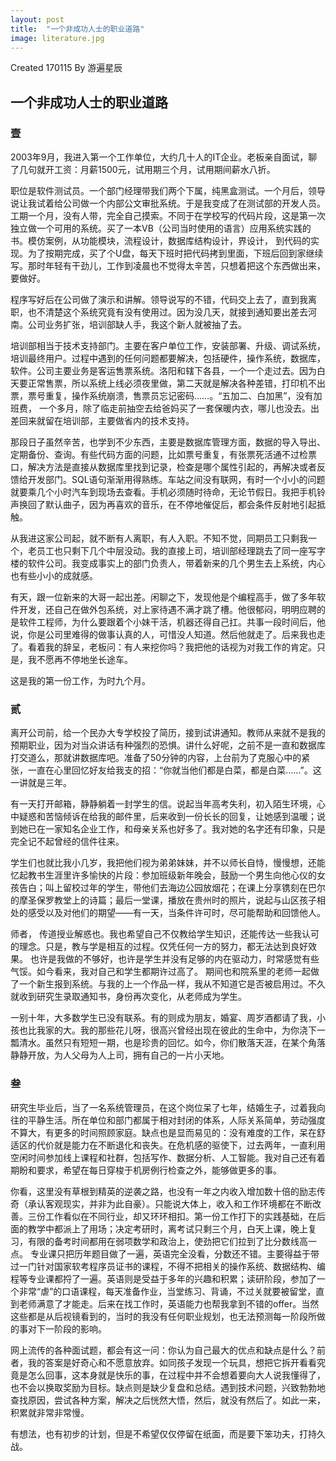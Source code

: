 ```yaml
---
layout: post
title:  "一个非成功人士的职业道路"
image: literature.jpg
---
```


Created 170115 
By 游遍星辰

## 一个非成功人士的职业道路
 
### 壹

2003年9月，我进入第一个工作单位，大约几十人的IT企业。老板亲自面试，聊了几句就开工资：月薪1500元，试用期三个月，试用期间薪水八折。

职位是软件测试员。一个部门经理带我们两个下属，纯黑盒测试。一个月后，领导说让我试着给公司做一个内部公文审批系统。于是我变成了在测试部的开发人员。工期一个月，没有人带，完全自己摸索。不同于在学校写的代码片段，这是第一次独立做一个可用的系统。买了一本VB（公司当时使用的语言）应用系统实践的书。模仿案例，从功能模块，流程设计，数据库结构设计，界设计， 到代码的实现。为了按期完成，买了个U盘，每天下班时把代码拷到里面，下班后回到家继续写。那时年轻有干劲儿，工作到凌晨也不觉得太辛苦，只想着把这个东西做出来，要做好。

程序写好后在公司做了演示和讲解。领导说写的不错，代码交上去了，直到我离职，也不清楚这个系统究竟有没有使用过。因为没几天，就接到通知要出差去河南。公司业务扩张，培训部缺人手，我这个新人就被抽了去。

培训部相当于技术支持部门。主要在客户单位工作，安装部署、升级、调试系统，培训最终用户。过程中遇到的任何问题都要解决，包括硬件，操作系统，数据库，软件。公司主要业务是客运售票系统。洛阳和辖下各县，一个一个走过去。因为白天要正常售票，所以系统上线必须夜里做，第二天就是解决各种差错，打印机不出票，票号重复，操作系统崩溃，售票员忘记密码……。“五加二、白加黑”，没有加班费， 一个多月，除了临走前抽空去给爸妈买了一套保暖内衣，哪儿也没去。出差回来就留在培训部，主要做省内的技术支持。

那段日子虽然辛苦，也学到不少东西，主要是数据库管理方面，数据的导入导出、定期备份、查询。有些代码方面的问题，比如票号重复，有张票死活通不过检票口，解决方法是直接从数据库里找到记录，检查是哪个属性引起的，再解决或者反馈给开发部门。SQL语句渐渐用得熟练。车站之间没有联网，有时一个小小的问题就要乘几个小时汽车到现场去查看。手机必须随时待命，无论节假日。我把手机铃声换回了默认曲子，因为再喜欢的音乐，在不停地催促后，都会条件反射地引起抵触。

从我进这家公司起，就不断有人离职，有人入职。不知不觉，同期员工只剩我一个，老员工也只剩下几个中层没动。我的直接上司，培训部经理跳去了同一座写字楼的软件公司。我变成事实上的部门负责人，带着新来的几个男生去上系统，内心也有些小小的成就感。

有天，跟一位新来的大哥一起出差。闲聊之下，发现他是个编程高手，做了多年软件开发，还自己在做外包系统，对上家待遇不满才跳了槽。他很郁闷，明明应聘的是软件工程师，为什么要跟着个小妹干活，机器还得自己扛。共事一段时间后，他说，你是公司里难得的做事认真的人，可惜没人知道。然后他就走了。后来我也走了。看着我的辞呈，老板问：有人来挖你吗？我把他的话视为对我工作的肯定。只是，我不愿再不停地坐长途车。

这是我的第一份工作，为时九个月。

### 贰

离开公司前，给一个民办大专学校投了简历，接到试讲通知。教师从来就不是我的预期职业，因为对当众讲话有种强烈的恐惧。讲什么好呢，之前不是一直和数据库打交道么，那就讲数据库吧。准备了50分钟的内容，上台前为了克服心中的紧张，一直在心里回忆好友给我支的招：“你就当他们都是白菜，都是白菜……”。这一讲就是三年。

有一天打开邮箱，静静躺着一封学生的信。说起当年高考失利，初入陌生环境，心中疑惑和苦恼倾诉在给我的邮件里，后来收到一份长长的回复，让她感到温暖；说到她已在一家知名企业工作，和母亲关系也好多了。我对她的名字还有印象，只是完全记不起曾经的信件往来。

学生们也就比我小几岁，我把他们视为弟弟妹妹，并不以师长自恃，慢慢想，还能忆起教书生涯里许多愉快的片段：参加班级新年晚会，鼓励一个男生向他心仪的女孩告白；叫上留校过年的学生，带他们去海边公园放烟花；在课上分享镌刻在巴尔的摩圣保罗教堂上的诗篇；最后一堂课，播放在贵州时的照片，说起与山区孩子相处的感受以及对他们的期望——有一天，当条件许可时，尽可能帮助和回馈他人。

师者， 传道授业解惑也。我也希望自己不仅教给学生知识，还能传达一些我认可的理念。只是，教与学是相互的过程。仅凭任何一方的努力，都无法达到良好效果。 也许是我做的不够好，也许是学生并没有足够的内在驱动力，时常感觉有些气馁。如今看来，我对自己和学生都期许过高了。
期间也和院系里的老师一起做了一个新生报到系统。与我的上一个作品一样，我从不知道它是否被启用过。不久就收到研究生录取通知书，身份再次变化，从老师成为学生。

一别十年，大多数学生已没有联系。有的则成为朋友，婚宴、周岁酒都请了我，小孩也比我家的大。我的那些花儿呀，很高兴曾经出现在彼此的生命中，为你浇下一瓢清水。虽然只有短短一期，也是珍贵的回忆。如今，你们散落天涯，在某个角落静静开放，为人父母为人上司，拥有自己的一片小天地。

### 叁
研究生毕业后，当了一名系统管理员，在这个岗位呆了七年，结婚生子，过着我向往的平静生活。所在单位和部门都属于相对封闭的体系，人际关系简单，劳动强度不算大，有更多的时间照顾家庭。缺点也是显而易见的：没有难度的工作，呆在舒适区的代价就是能力在不断退化和丧失。在危机感的驱使下，过去两年，一直利用空闲时间参加线上课程和社群，包括写作、数据分析、人工智能。我对自己还有着期盼和要求，希望在每日穿梭于机房例行检查之外，能够做更多的事。


你看，这里没有草根到精英的逆袭之路，也没有一年之内收入增加数十倍的励志传奇（承认客观现实，并非为此自豪）。只能说大体上，收入和工作环境都在不断改善。三份工作看似在不同行业，却又环环相扣。第一份工作打下的实践基础，在后面的教学中都派上了用场；决定考研时，离考试只剩三个月，白天上课，晚上复习，有限的备考时间都用在弱项数学和政治上，使劲把它们拉到了比分数线高一点。 专业课只把历年题目做了一遍，英语完全没看，分数还不错。主要得益于带过一门针对国家软考程序员证书的课程，不得不把相关的操作系统、数据结构、编程等专业课都捋了一遍。英语则是受益于多年的兴趣和积累；读研阶段，参加了一个非常“虐”的口语课程，每天准备作业，当堂练习、背诵，不过关就要被留堂，直到老师满意了才能走。后来在找工作时，英语能力也帮我拿到不错的offer。当然这些都是从后视镜看到的，当时的我没有任何职业规划，也无法预测每一阶段所做的事对下一阶段的影响。

网上流传的各种面试题，都会有这一问：你认为自己最大的优点和缺点是什么？前者，我的答案是好奇心和不愿意放弃。如同孩子发现一个玩具，想把它拆开看看究竟是怎么回事，这本身就是快乐的事，在过程中并不会想着要向大人说我懂得了，也不会以换取奖励为目标。缺点则是缺少复盘和总结。遇到技术问题，兴致勃勃地查找原因，尝试各种方案，解决之后恍然大悟，然后，就没有然后了。如此一来，积累就非常非常慢。

有想法，也有初步的计划，但是不希望仅仅停留在纸面，而是要下笨功夫，打持久战。



